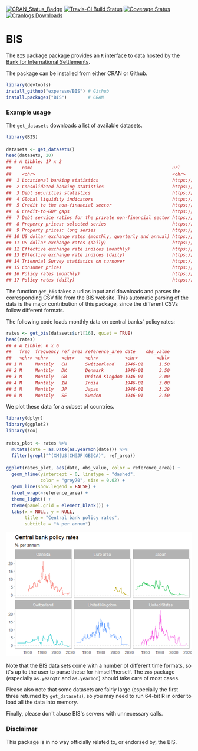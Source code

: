 [![CRAN\_Status\_Badge](http://www.r-pkg.org/badges/version/BIS)](http://cran.r-project.org/package=BIS) [![Travis-CI Build Status](https://travis-ci.org/expersso/BIS.svg?branch=master)](https://travis-ci.org/expersso/BIS) [![Coverage Status](https://img.shields.io/codecov/c/github/expersso/BIS/master.svg)](https://codecov.io/github/expersso/BIS?branch=master) [![Cranlogs Downloads](http://cranlogs.r-pkg.org/badges/grand-total/BIS)](http://cran.r-project.org/package=BIS)

BIS
===

The `BIS` package package provides an `R` interface to data hosted by the [Bank for International Settlements](https://www.bis.org).

The package can be installed from either CRAN or Github.

``` r
library(devtools)
install_github("expersso/BIS") # Github
install.packages("BIS")        # CRAN
```

### Example usage

The `get_datasets` downloads a list of available datasets.

``` r
library(BIS)

datasets <- get_datasets()
head(datasets, 20)
## # A tibble: 17 x 2
##    name                                                     url           
##    <chr>                                                    <chr>         
##  1 Locational banking statistics                            https://www.b~
##  2 Consolidated banking statistics                          https://www.b~
##  3 Debt securities statistics                               https://www.b~
##  4 Global liquidity indicators                              https://www.b~
##  5 Credit to the non-financial sector                       https://www.b~
##  6 Credit-to-GDP gaps                                       https://www.b~
##  7 Debt service ratios for the private non-financial sector https://www.b~
##  8 Property prices: selected series                         https://www.b~
##  9 Property prices: long series                             https://www.b~
## 10 US dollar exchange rates (monthly, quarterly and annual) https://www.b~
## 11 US dollar exchange rates (daily)                         https://www.b~
## 12 Effective exchange rate indices (monthly)                https://www.b~
## 13 Effective exchange rate indices (daily)                  https://www.b~
## 14 Triennial Survey statistics on turnover                  https://www.b~
## 15 Consumer prices                                          https://www.b~
## 16 Policy rates (monthly)                                   https://www.b~
## 17 Policy rates (daily)                                     https://www.b~
```

The function `get_bis` takes a url as input and downloads and parses the corresponding CSV file from the BIS website. This automatic parsing of the data is the major contribution of this package, since the different CSVs follow different formats.

The following code loads monthly data on central banks' policy rates:

``` r
rates <- get_bis(datasets$url[16], quiet = TRUE)
head(rates)
## # A tibble: 6 x 6
##   freq  frequency ref_area reference_area date    obs_value
##   <chr> <chr>     <chr>    <chr>          <chr>       <dbl>
## 1 M     Monthly   CH       Switzerland    1946-01      1.50
## 2 M     Monthly   DK       Denmark        1946-01      3.50
## 3 M     Monthly   GB       United Kingdom 1946-01      2.00
## 4 M     Monthly   IN       India          1946-01      3.00
## 5 M     Monthly   JP       Japan          1946-01      3.29
## 6 M     Monthly   SE       Sweden         1946-01      2.50
```

We plot these data for a subset of countries.

``` r
library(dplyr)
library(ggplot2)
library(zoo)

rates_plot <- rates %>%
  mutate(date = as.Date(as.yearmon(date))) %>%
  filter(grepl("^(XM|US|CH|JP|GB|CA)", ref_area))

ggplot(rates_plot, aes(date, obs_value, color = reference_area)) +
  geom_hline(yintercept = 0, linetype = "dashed",
             color = "grey70", size = 0.02) +
  geom_line(show.legend = FALSE) +
  facet_wrap(~reference_area) +
  theme_light() +
  theme(panel.grid = element_blank()) +
  labs(x = NULL, y = NULL,
       title = "Central bank policy rates",
       subtitle = "% per annum")
```

![](README-plot-1.png)

Note that the BIS data sets come with a number of different time formats, so it's up to the user to parse these for himself/herself. The `zoo` package (especially `as.yearqtr` and `as.yearmon`) should take care of most cases.

Please also note that some datasets are fairly large (especially the first three returned by `get_datasets`), so you may need to run 64-bit R in order to load all the data into memory.

Finally, please don't abuse BIS's servers with unnecessary calls.

### Disclaimer

This package is in no way officially related to, or endorsed by, the BIS.
